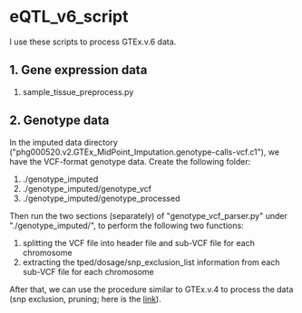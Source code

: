 # eQTL_v6_script

I use these scripts to process GTEx.v.6 data.


## 1. Gene expression data

1. sample\_tissue\_preprocess.py

## 2. Genotype data

In the imputed data directory ("phg000520.v2.GTEx\_MidPoint\_Imputation.genotype-calls-vcf.c1"), we have the VCF-format genotype data. Create the following folder:

1. ./genotype\_imputed
2. ./genotype\_imputed/genotype\_vcf
3. ./genotype\_imputed/genotype\_processed

Then run the two sections (separately) of "genotype\_vcf\_parser.py" under "./genotype\_imputed/", to perform the following two functions:

1. splitting the VCF file into header file and sub-VCF file for each chromosome
2. extracting the tped/dosage/snp\_exclusion\_list information from each sub-VCF file for each chromosome

After that, we can use the procedure similar to GTEx.v.4 to process the data (snp exclusion, pruning; here is the [link](https://github.com/morrisyoung/eQTL_v4_script#5-the-pipeline-for-genotype-qc-and-ld-pruning)).

